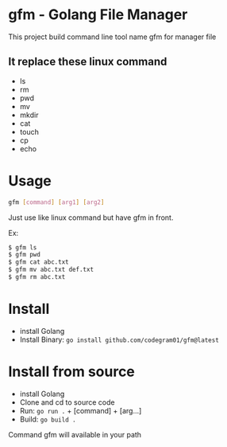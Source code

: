 # gfm - Golang File Manager
This project build command line tool name gfm for manager file 

## It replace these linux command
- ls
- rm
- pwd
- mv
- mkdir
- cat
- touch
- cp
- echo

# Usage
```sh
gfm [command] [arg1] [arg2]
```

Just use like linux command but have gfm in front.

Ex: 
```sh
$ gfm ls
$ gfm pwd
$ gfm cat abc.txt
$ gfm mv abc.txt def.txt
$ gfm rm abc.txt
```

# Install
- install Golang
- Install Binary: `go install github.com/codegram01/gfm@latest`

# Install from source
- install Golang
- Clone and cd to source code
- Run: `go run .` + [command] + [arg...]
- Build: `go build .`

Command gfm will available in your path


